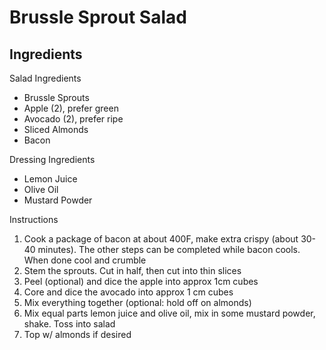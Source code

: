# Brussle Sprout Salad

## Ingredients 

Salad Ingredients

* Brussle Sprouts
* Apple (2), prefer green
* Avocado (2), prefer ripe
* Sliced Almonds
* Bacon

Dressing Ingredients

* Lemon Juice
* Olive Oil
* Mustard Powder

Instructions

1. Cook a package of bacon at about 400F, make extra crispy (about 30-40 minutes). The other steps can be completed while bacon cools. When done cool and crumble
2. Stem the sprouts. Cut in half, then cut into thin slices
3. Peel (optional) and dice the apple into approx 1cm cubes
4. Core and dice the avocado into approx 1 cm cubes
5. Mix everything together (optional: hold off on almonds)
6. Mix equal parts lemon juice and olive oil, mix in some mustard powder, shake. Toss into salad
7. Top w/ almonds if desired